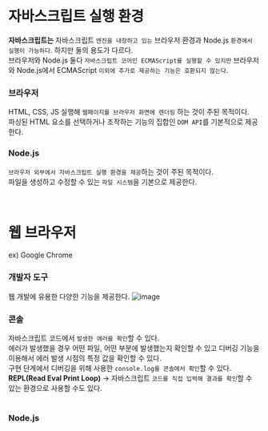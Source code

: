 # 자바스크립트 실행 환경

__자바스크립트는__ 자바스크립트 `엔진을 내장하고 있는` 브라우저 환경과 Node.js `환경에서 실행이 가능하다`. 하지만 둘의 용도가 다르다.  
브라우저와 Node.js 둘다 `자바스크립트 코어인 ECMAScript를 실행할 수 있지만` 브라우저와 Node.js에서 ECMAScript `이외에 추가로 제공하는 기능은 호환되지 않는다`. 

### 브라우저
HTML, CSS, JS 실행해 `웹페이지를 브라우저 화면에 렌더링` 하는 것이 주된 목적이다.  
파싱된 HTML 요소를 선택하거나 조작하는 기능의 집합인 `DOM API`를 기본적으로 제공한다.   

### Node.js
`브라우저 외부에서 자바스크립트 실행 환경을 제공`하는 것이 주된 목적이다.  
파일을 생성하고 수정할 수 있는 `파일 시스템`을 기본으로 제공한다.  

<br/>

# 웹 브라우저
ex) Google Chrome

### 개발자 도구
웹 개발에 유용한 다양한 기능을 제공한다.
![image](https://user-images.githubusercontent.com/43084680/166237398-243f9d30-8c37-4d36-a90c-47dc9c45c0d0.png)

### 콘솔
자바스크립트 코드에서 `발생한 에러를 확인`할 수 있다.  
에러가 발생했을 경우 어떤 파일, 어떤 부분에 발생했는지 확인할 수 있고 디버깅 기능을 이용해서 에러 발생 시점의 특정 값을 확인할 수 있다.  
구현 단계에서 디버깅을 위해 사용한 `console.log를 콘솔에서 확인`할 수 있다.  
__REPL(Read Eval Print Loop)__ &rarr; 자바스크립트 `코드를 직접 입력해 결과를 확인`할 수 있는 환경으로 사용할 수도 있다.  
<br/>

### Node.js
